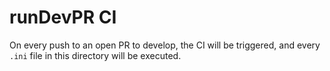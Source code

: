 # runDevPR CI 

On every push to an open PR to develop, the CI will be triggered, and every `.ini` file in this directory will be executed.